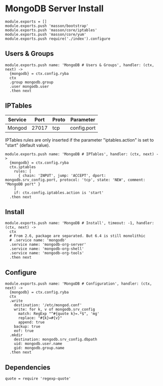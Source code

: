
# MongoDB Server Install

    module.exports = []
    module.exports.push 'masson/bootstrap'
    module.exports.push 'masson/core/iptables'
    module.exports.push 'masson/core/yum'
    module.exports.push require('./index').configure

## Users & Groups

    module.exports.push name: 'MongoDB # Users & Groups', handler: (ctx, next) ->
      {mongodb} = ctx.config.ryba
      ctx
      .group mongodb.group
      .user mongodb.user
      .then next

## IPTables

| Service       | Port  | Proto | Parameter       |
|---------------|-------|-------|-----------------|
| Mongod        | 27017 |  tcp  |  config.port    |

IPTables rules are only inserted if the parameter "iptables.action" is set to
"start" (default value).

    module.exports.push name: 'MongoDB # IPTables', handler: (ctx, next) ->
      {mongodb} = ctx.config.ryba
      ctx.iptables
        rules: [
          { chain: 'INPUT', jump: 'ACCEPT', dport: mongodb.srv_config.port, protocol: 'tcp', state: 'NEW', comment: "MongoDB port" }
        ]
        if: ctx.config.iptables.action is 'start'
      .then next

## Install

    module.exports.push name: 'MongoDB # Install', timeout: -1, handler: (ctx, next) ->
      ctx
      # From 2.6, package are separated. But 6.4 is still monolithic
      # .service name: 'mongodb'
      .service name: 'mongodb-org-server'
      .service name: 'mongodb-org-shell'
      .service name: 'mongodb-org-tools'
      .then next

## Configure

    module.exports.push name: 'MongoDB # Configuration', handler: (ctx, next) ->
      {mongodb} = ctx.config.ryba
      ctx
      .write
        destination: '/etc/mongod.conf'
        write: for k, v of mongodb.srv_config
          match: RegExp "^#{quote k}=.*$", 'mg'
          replace: "#{k}=#{v}"
          append: true
        backup: true
        eof: true
      .mkdir
        destination: mongodb.srv_config.dbpath
        uid: mongodb.user.name
        gid: mongodb.group.name
      .then next

## Dependencies

    quote = require 'regexp-quote'
